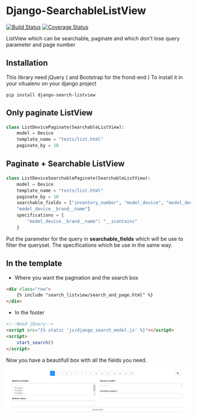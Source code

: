 Django-SearchableListView
=========================

[![Build Status](https://travis-ci.org/SchroterQuentin/django-search-listview.svg?branch=master)](https://travis-ci.org/SchroterQuentin/django-search-listview)
[![Coverage Status](https://coveralls.io/repos/github/SchroterQuentin/Django-SearchableListView/badge.svg)](https://coveralls.io/github/SchroterQuentin/Django-SearchableListView)

ListView which can be searchable, paginate and which don't lose query parameter and page number

Installation
------------

This library need jQuery ( and Bootstrap for the frond-end ) 
To install it in your vitualenv on your django project

```{r, engine='bash', count_lines}
pip install django-search-listview
```


Only paginate ListView
----------------------

```python
class ListDevicePaginate(SearchableListView):
    model = Device
    template_name = "tests/list.html"
    paginate_by = 10
```
        
Paginate + Searchable ListView
------------------------------

```python
class ListDeviceSearchablePaginate(SearchableListView):
    model = Device
    template_name = "tests/list.html"
    paginate_by = 10
    searchable_fields = ["inventory_number", "model_device", "model_device__brand__provider",
    "model_device__brand__name"]
    specifications = {
        "model_device__brand__name": "__icontains"
    }
```

Put the parameter for the query in **searchable_fields** which will be use to filter the queryset. The specifications which be use in the same way.

In the template
---------------

- Where you want the pagination and the search box

```html
<div class="row">
    {% include "search_listview/search_and_page.html" %}
</div>
```

- In the footer

```html
<!--Need jQuery-->
<script src="{% static 'js/django_search_model.js' %}"></script>
<script>
    start_search()
</script> 
```

Now you have a beautifull box with all the fields you need.

![Alt tag](/docs/search_box.png?raw=true "Search box")
